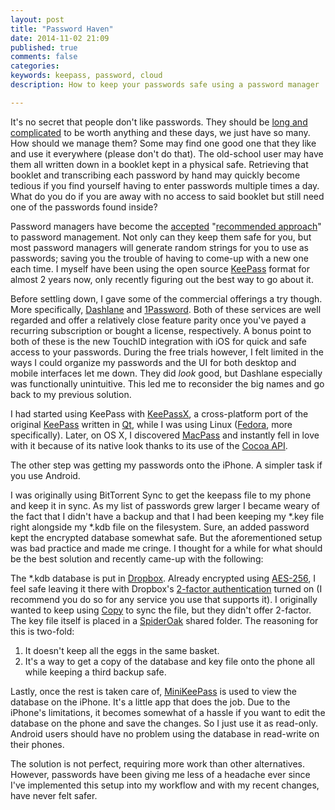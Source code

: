 ```yaml
---
layout: post
title: "Password Haven"
date: 2014-11-02 21:09
published: true
comments: false
categories: 
keywords: keepass, password, cloud
description: How to keep your passwords safe using a password manager

---
```


It's no secret that people don't like passwords.  They should be [long and complicated](https://www.xkcd.com/936/) to be worth anything and these days, we just have so many.  How should we manage them?  Some may find one good one that they like and use it everywhere (please don't do that).  The old-school user may have them all written down in a booklet kept in a physical safe.  Retrieving that booklet and transcribing each password by hand may quickly become tedious if you find yourself having to enter passwords multiple times a day.  What do you do if you are away with no access to said booklet but still need one of the passwords found inside?  

Password managers have become the [accepted](http://arstechnica.com/information-technology/2013/06/the-secret-to-online-safety-lies-random-characters-and-a-password-manager/1/) "[recommended approach](http://arstechnica.com/security/2013/07/how-elite-security-ninjas-choose-and-safeguard-their-passwords/)" to password management.  Not only can they keep them safe for you, but most password managers will generate random strings for you to use as passwords; saving you the trouble of having to come-up with a new one each time.  I myself have been using the open source [KeePass](https://en.wikipedia.org/wiki/KeePass) format for almost 2 years now, only recently figuring out the best way to go about it.

Before settling down, I gave some of the commercial offerings a try though.  More specifically, [Dashlane](https://www.dashlane.com) and [1Password](https://agilebits.com/onepassword).  Both of these services are well regarded and offer a relatively close feature parity once you've payed a recurring subscription or bought a license, respectively.  A bonus point to both of these is the new TouchID integration with iOS for quick and safe access to your passwords.  During the free trials however, I felt limited in the ways I could organize my passwords and the UI for both desktop and mobile interfaces let me down.  They did *look* good, but Dashlane especially was functionally unintuitive.  This led me to reconsider the big names and go back to my previous solution.

I had started using KeePass with [KeePassX](https://www.keepassx.org), a cross-platform port of the original [KeePass](http://keepass.info) written in [Qt](http://qt-project.org), while I was using Linux ([Fedora](http://fedoraproject.org), more specifically).  Later, on OS X, I discovered [MacPass](http://mstarke.github.io/MacPass/) and instantly fell in love with it because of its native look thanks to its use of the [Cocoa API](https://developer.apple.com/technologies/mac/cocoa.html).

The other step was getting my passwords onto the iPhone.  A simpler task if you use Android.

I was originally using BitTorrent Sync to get the keepass file to my phone and keep it in sync.  As my list of passwords grew larger I became weary of the fact that I didn't have a backup and that I had been keeping my *.key file right alongside my *.kdb file on the filesystem.  Sure, an added password kept the encrypted database somewhat safe.  But the aforementioned setup was bad practice and made me cringe.  I thought for a while for what should be the best solution and recently came-up with the following:

The *.kdb database is put in [Dropbox](https://www.dropbox.com).  Already encrypted using [AES-256](http://en.wikipedia.org/wiki/Advanced_Encryption_Standard), I feel safe leaving it there with Dropbox's [2-factor authentication](https://en.wikipedia.org/wiki/Multi-factor_authentication) turned on (I recommend you do so for any service you use that supports it).  I originally wanted to keep using [Copy](https://www.copy.com) to sync the file, but they didn't offer 2-factor.  The key file itself is placed in a [SpiderOak](https://spideroak.com) shared folder.  The reasoning for this is two-fold:

1.	It doesn't keep all the eggs in the same basket.  
2.	It's a way to get a copy of the database and key file onto the phone all while keeping a third backup safe.

Lastly, once the rest is taken care of, [MiniKeePass](https://minikeepass.github.io) is used to view the database on the iPhone.  It's a little app that does the job.  Due to the iPhone's limitations, it becomes somewhat of a hassle if you want to edit the database on the phone and save the changes.  So I just use it as read-only.  Android users should have no problem using the database in read-write on their phones.

The solution is not perfect, requiring more work than other alternatives.  However, passwords have been giving me less of a headache ever since I've implemented this setup into my workflow and with my recent changes, have never felt safer. 